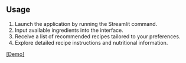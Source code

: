 ## Usage

1. Launch the application by running the Streamlit command.
2. Input available ingredients into the interface.
3. Receive a list of recommended recipes tailored to your preferences.
4. Explore detailed recipe instructions and nutritional information.


[[Demo]](https://www.youtube.com/watch?v=ngt8DIA2Oqc)
